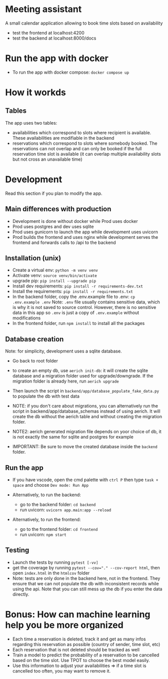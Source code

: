 # Meeting assistant

A small calendar application allowing to book time slots based on availability

- test the frontend at localhost:4200
- test the backend at localhost:8000/docs

# Run the app with docker

- To run the app with docker compose: `docker compose up`

# How it workds

## Tables

The app uses two tables:

- availabilities which correspond to slots where recipient is available. These
  availabilities are modifiable in the backend
- reservations which correspond to slots where somebody booked. The reservations can not
  overlap and can only be booked if the full reservation time slot is available (it can
  overlap multiple availability slots but not cross an unavailable time)

# Development

Read this section if you plan to modify the app.

## Main differences with production

- Development is done without docker while Prod uses docker
- Prod uses postgres and dev uses sqlite
- Prod uses gunicorn to launch the app while development uses uvicorn
- Prod builds the frontend and uses nginx while development serves the frontend and
  forwards calls to /api to the backend

## Installation (unix)

- Create a virtual env: `python -m venv venv`
- Activate venv: `source venv/bin/activate`
- upgrade pip: `pip install --upgrade pip`
- Install dev requirements: `pip install -r requirements-dev.txt`
- Install the requirements: `pip install -r requirements.txt`
- In the backend folder, copy the .env.example file to .env: `cp .env.example .env`
  Note: `.env` file usually contains sensitive data, which is why it is not saved to source
  control. However, there is no sensitive data in this app so `.env` is just a copy of `.env.example` without modifications
- In the frontend folder, run `npm install` to install all the packages

## Database creation

Note: for simplicity, development uses a sqlite database.

- Go back to root folder
- to create an empty db, use `aerich init-db`: it will create the sqlite database and a
  migration folder used for upgrade/downgrade. If the migration folder is already here, run `aerich upgrade`

- Then launch the script in `backend/app/database_populate_fake_data.py` to populate the db with test data

- NOTE: if you don't care about migrations, you can alternatively run the script in
  backend/app/database_schemas instead of using aerich. It will create the db without
  the aerich table and without creating the migration folder.
- NOTE2: aerich generated migration file depends on yoor choice of db, it is not exactly
  the same for sqlite and postgres for example

- IMPORTANT: Be sure to move the created database inside the `backend` folder.

## Run the app

- If you have vscode, open the cmd palette with `ctrl P` then type `task + space` and choose `Dev mode: Run App`

- Alternatively, to run the backend:

  - go to the backend folder: `cd backend`
  - run uvicorn: `uvicorn app.main:app --reload`

- Alternatively, to run the frontend:
  - go to the frontend folder: `cd frontend`
  - run uvicorn: `npm start`

## Testing

- Launch the tests by running `pytest [-vv]`
- get the coverage by running `pytest --cov="." --cov-report html`, then open `index.html` in the `htmlcov` folder
- Note: tests are only done in the backend here, not in the frontend. They ensure that
  we can not populate the db with inconsistent records while using the api. Note that you can
  still mess up the db if you enter the data directly.

# Bonus: How can machine learning help you be more organized

- Each time a reservation is deleted, track it and get as many infos regarding this
  reservation as possible (country of sender, time slot, etc)
- Each reservation that is not deleted should be tracked as well
- Train a model to predict the probability of a reservation to be cancelled based on the
  time slot. Use TPOT to choose the best model easily.
- Use this information to adjust your availabilities => if a time slot is cancelled too
  often, you may want to remove it.
